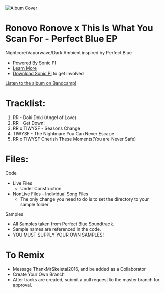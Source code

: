 ![Album Cover](https://f4.bcbits.com/img/a2494437013_16.jpg)

# Ronovo Ronove x This Is What You Scan For - Perfect Blue EP
Nightcore/Vaporwave/Dark Ambient inspired by Perfect Blue
- Powered By Sonic PI
- [Learn More](https://www.youtube.com/watch?v=ENfyOndcvP0)
- [Download Sonic Pi](http://sonic-pi.net/#windows) to get involved

[Listen to the album on Bandcamp!](https://ronovo.bandcamp.com/album/perfect-blue-ep)

# Tracklist:
1. RR - Doki Doki (Angel of Love)
2. RR - Get Down!
3. RR x TIWYSF - Seasons Change
4. TIWYSF - The Nightmare You Can Never Escape
5. RR x TIWYSF Cherish These Moments(You are Never Safe)

# Files:
Code
  - Live Files
    - Under Construction
  - NonLive Files - Individual Song Files
    - The only change you need to do is to set the directory to your sample folder

Samples
  - All Samples taken from Perfect Blue Soundtrack.
  - Sample names are referenced in the code.
  - YOU MUST SUPPLY YOUR OWN SAMPLES!
	
# To Remix
- Message ThankMrSkeletal2016, and be added as a Collaborator
- Create Your Own Branch
- After tracks are created, submit a pull request to the master branch for approval.
